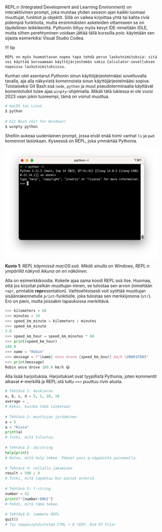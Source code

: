 REPL:n (Integrated Development and Learning Environment) on interaktiivinen prompt, joka muistaa yhden session ajan kaikki luomasi muuttujat, funktiot ja objektit. Sillä on vaikea kirjoittaa yhtä tai kahta riviä pidempiä funktioita, mutta ensimmäisten askeleiden ottamiseen se on täydellinen leikkikenttä. Pythoniin liittyy myös kevyt IDE nimeltään IDLE, mutta siihen perehtyminen voidaan jättää tällä kurssilla pois: käytetään sen sijasta esimerkiksi Visual Studio Codea.

!!! tip

    REPL on myös huomattavan nopea tapa tehdä perus laskutoimituksia: sitä voi käyttää korvaamaan käyttöjärjestemän vakio Calculator-sovelluksen nopeissa laskutoimituksissa.

Kunhan olet asentanut Pythonin sinun käyttöjärjestelmääsi soveltuvalla tavalla, aja alla näkyvistä komennoista sinun käyttöjärjestelmääsi sopiva. Toistaiseksi Git Bash:ssä `node`, `python` ja muut pseudoterminaalia käyttävät komentotulkit tulee ajaa `winpty`-ohjelmalla. Mikäli tätä lukiessa ei ole vuosi 2023 vaan jokin tuoreempi, tämä on voinut muuttua.

```bash
# macOS tai Linux
$ python

# Git Bash (Git for Windows)
$ winpty python
```

Shelliin aukeaa uudenlainen prompt, jossa eivät enää toimi vanhat `ls` ja `pwd` komennot laisinkaan. Kyseessä on REPL, joka ymmärtää Pythonia.

![REPL-3-11-zsh](../images/REPL-3-11-zsh.png)

**Kuvio 1:** _REPL käynnissä macOS:ssä. Mikäli sinulla on Windows, REPL:n ympärillä näkyvä ikkuna on eri näköinen._

Alla on esimerkkikoodia. Kokeile ajaa sama koodi REPL:ssä itse. Huomaa, että jos kirjoitat pelkän muuttujan nimen, se tulostaa sen arvon (nimeltään `repr`, printable **repr**esentation). Vaihtoehtoisesti voit syöttää muuttujan sisäänrakennetulle `print`-funktiolle, joka tulostaa sen merkkijonona (`str`). Ero on pieni, mutta joissakin tapauksissa merkittävä.

```python
>>> kilometers = 60
>>> minutes = 20
>>> speed_km_minute = kilometers / minutes
>>> speed_km_minute
3.0
>>> speed_km_hour = speed_km_minutes * 60
>>> print(speed_km_hour)
180.0
>>> name = "Robin"
>>> message = f"{name} once drove {speed_km_hour} km/h \U0001F603"
>>> print(message)
Robin once drove 180.0 km/h 😃
```

Alla lisää harjoituksia. Harjoitukset ovat tyypillistä Pythonia, joten kommentit alkavat `#`-merkillä ja REPL:stä tuttu `>>>` puuttuu rivin alusta.

```python
# Tehtävä 1: keskiarvo
a, b, c, d = 5, 5, 10, 10
average = _
# Keksi, kuinka tämä lasketaan

# Tehtävä 2: muuttujan jyrääminen
a = 5
a = "Kissa"
print(a)
# Tutki, mitä tulostuu.

# Tehtävä 3: docstring
help(print)
# Katso, mitä help tekee. Pääset pois q-näppäintä painamalla.

# Tehtävä 4: nollalla jakaminen
result = 500 / 0
# Tutki, mitä tapahtuu kun painat enteriä

# Tehtävä 5: f-string
number = 42
print(f"{number:08b}")
# Pohdi, mitä tämä tekee.

# Tehtävä 6: sammuta REPL
quit()
# Tai näppäinyhdistelmä CTRL + D (EOF, End Of File)
```
